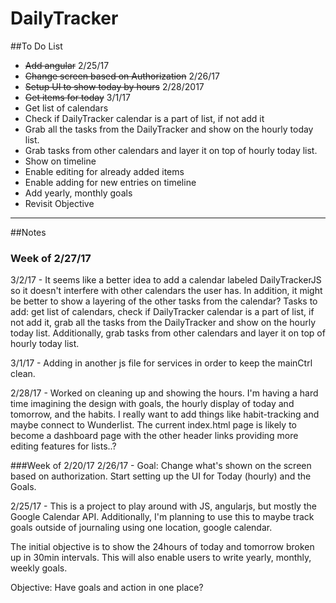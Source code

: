 # DailyTracker

##To Do List

<ul>
<li> <del>Add angular</del> 2/25/17
<li> <del>Change screen based on Authorization</del> 2/26/17
<li> <del>Setup UI to show today by hours</del> 2/28/2017
<li> <del>Get items for today</del> 3/1/17
<li>Get list of calendars</li>
<li>Check if DailyTracker calendar is a part of list, if not add it</li>
<li>Grab all the tasks from the DailyTracker and show on the hourly today list.
<li> Grab tasks from other calendars and layer it on top of hourly today list. </li>
<li> Show on timeline
<li> Enable editing for already added items
<li> Enable adding for new entries on timeline
<li> Add yearly, monthly goals
<li> Revisit Objective
</ul>


---
##Notes
### Week of 2/27/17
3/2/17 - It seems like a better idea to add a calendar labeled DailyTrackerJS so it doesn't interfere with other calendars the user has. In addition, it might be better to show a layering of the other tasks from the calendar?
Tasks to add: get list of calendars, check if DailyTracker calendar is a part of list, if not add it, grab all the tasks from the DailyTracker and show on the hourly today list. Additionally, grab tasks from other calendars and layer it on top of hourly today list.

3/1/17 - Adding in another js file for services in order to keep the mainCtrl clean.

2/28/17 - Worked on cleaning up and showing the hours. I'm having a hard time imagining the design with goals, the hourly display of today and tomorrow, and the habits. I really want to add things like habit-tracking and maybe connect to Wunderlist. The current index.html page is likely to become a dashboard page with the other header links providing more editing features for lists..?

###Week of 2/20/17
2/26/17 - Goal: Change what's shown on the screen based on authorization. Start setting up the UI for Today (hourly) and the Goals.

2/25/17 - This is a project to play around with JS, angularjs, but mostly the Google Calendar API. Additionally, I'm planning to use this to maybe track goals outside of journaling using one location, google calendar.

The initial objective is to show the 24hours of today and tomorrow broken up in 30min intervals. This will also enable users to write yearly, monthly, weekly goals.

Objective: Have goals and action in one place?
